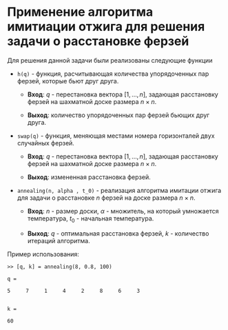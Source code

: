 # Применение алгоритма имитиации отжига для решения задачи о расстановке ферзей

Для решения данной задачи были реализованы следующие функции

* ```h(q)``` - функция, расчитывающая количества упорядоченных пар ферзей, которые бьют друг друга.

    * **Вход**: $q$ - перестановка вектора $[1, \dots, n]$, задающая расстановку ферзей на шахматной доске размера $n \times n$.

    * **Выход**: количество упорядоченных пар ферзей бьющих друг друга.

* ```swap(q)``` - функция, меняющая местами номера горизонталей двух случайных ферзей.

    * **Вход**: $q$ - перестановка вектора $[1, \dots, n]$, задающая расстановку ферзей на шахматной доске размера $n \times n$.

    * **Выход**: измененная расстановка ферзей.

* ```annealing(n, alpha , t_0)``` - реализация алгоритма имитации отжига для задачи о расстановке $n$ ферзей на доске размера $n \times n$.  

    * **Вход**: $n$ - размер доски, $\alpha$ -  множитель, на который умножается температура, $t_0$ - начальная температура.

    * **Выход**: $q$ - оптимальная расстановка ферзей, $k$ - количество итераций алгоритма.


Пример использования:

```
>> [q, k] = annealing(8, 0.8, 100)
		
q =

5     7     1     4     2     8     6     3


k =

60
```